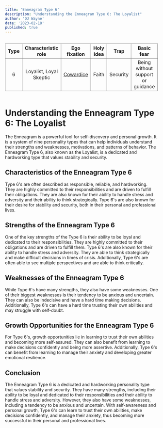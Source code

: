 ```yaml
---
title: 'Enneagram Type 6'
description: "Understanding the Enneagram Type 6: The Loyalist"
author: 'DJ Wayne'
date: '2023-02-18'
published: true
---
```


<div class="scroll-table">

| Type | Characteristic role     | Ego fixation                                         | Holy idea | Trap     | Basic fear                        | Basic desire                 | [Temptation](https://en.wikipedia.org/wiki/Temptation) | [Vice](https://en.wikipedia.org/wiki/Seven_deadly_sins)/Passion | [Virtue](https://en.wikipedia.org/wiki/Virtue)   | Stress/ Disintegration | Security/ Integration |
| ---- | ----------------------- | ---------------------------------------------------- | --------- | -------- | --------------------------------- | ---------------------------- | ------------------------------------------------------ | --------------------------------------------------------------- | ------------------------------------------------ | ---------------------- | --------------------- |
| 6    | Loyalist, Loyal Skeptic | [Cowardice](https://en.wikipedia.org/wiki/Cowardice) | Faith     | Security | Being without support or guidance | To have support and guidance | Indecision, doubt, seeking reassurance                 | [Fear](https://en.wikipedia.org/wiki/Fear)                      | [Courage](https://en.wikipedia.org/wiki/Courage) | 3                      | 9                     |

</div>

# Understanding the Enneagram Type 6: The Loyalist

The Enneagram is a powerful tool for self-discovery and personal growth. It is a system of nine personality types that can help individuals understand their strengths and weaknesses, motivations, and patterns of behavior. The Enneagram Type 6, also known as the Loyalist, is a dedicated and hardworking type that values stability and security.

## Characteristics of the Enneagram Type 6

Type 6's are often described as responsible, reliable, and hardworking. They are highly committed to their responsibilities and are driven to fulfill their obligations. They are also known for their ability to handle stress and adversity and their ability to think strategically. Type 6's are also known for their desire for stability and security, both in their personal and professional lives.

## Strengths of the Enneagram Type 6

One of the key strengths of the Type 6 is their ability to be loyal and dedicated to their responsibilities. They are highly committed to their obligations and are driven to fulfill them. Type 6's are also known for their ability to handle stress and adversity. They are able to think strategically and make difficult decisions in times of crisis. Additionally, Type 6's are often able to see multiple perspectives and are able to think critically.

## Weaknesses of the Enneagram Type 6

While Type 6's have many strengths, they also have some weaknesses. One of their biggest weaknesses is their tendency to be anxious and uncertain. They can also be indecisive and have a hard time making decisions. Additionally, Type 6's can have a hard time trusting their own abilities and may struggle with self-doubt.

## Growth Opportunities for the Enneagram Type 6

For Type 6's, growth opportunities lie in learning to trust their own abilities and becoming more self-assured. They can also benefit from learning to make decisions confidently and being more assertive. Additionally, Type 6's can benefit from learning to manage their anxiety and developing greater emotional resilience.

## Conclusion

The Enneagram Type 6 is a dedicated and hardworking personality type that values stability and security. They have many strengths, including their ability to be loyal and dedicated to their responsibilities and their ability to handle stress and adversity. However, they also have some weaknesses, including a tendency to be anxious and uncertain. With self-awareness and personal growth, Type 6's can learn to trust their own abilities, make decisions confidently, and manage their anxiety, thus becoming more successful in their personal and professional lives.



<style>
    .scroll-table {
    overflow-x: scroll;
}
tr {
    
    border: 1px solid grey;
    text-align: center;
}
td {
    
    border: 1px solid grey;
    text-align: center;
}
th { 
    
    border: 1px solid grey;
    text-align: center;
}

</style>